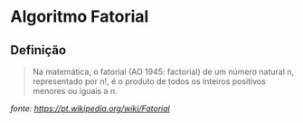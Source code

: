 # Algoritmo Fatorial

## Definição

> Na matemática, o fatorial (AO 1945: factorial) de um número natural n, representado por n!, é o produto de todos os inteiros positivos menores ou iguais a n.

*fonte: https://pt.wikipedia.org/wiki/Fatorial*

